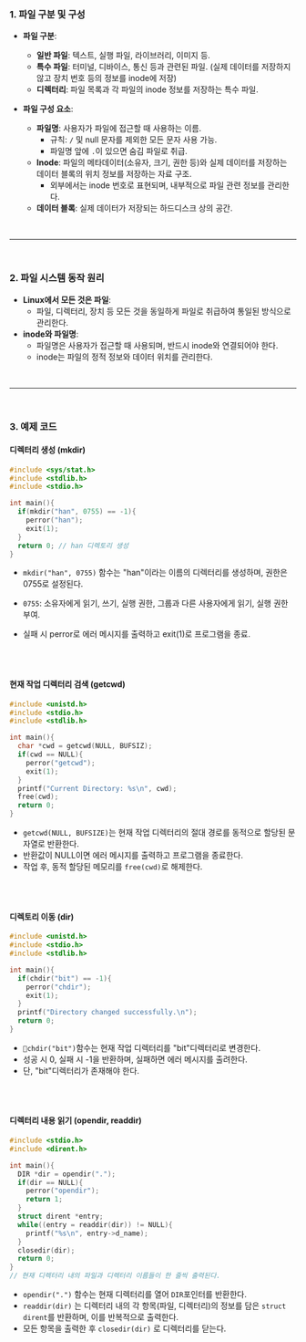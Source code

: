 ### 1. 파일 구분 및 구성
- **파일 구분**:  
  - **일반 파일**: 텍스트, 실행 파일, 라이브러리, 이미지 등.
  - **특수 파일**: 터미널, 디바이스, 통신 등과 관련된 파일. (실제 데이터를 저장하지 않고 장치 번호 등의 정보를 inode에 저장)
  - **디렉터리**: 파일 목록과 각 파일의 inode 정보를 저장하는 특수 파일.

- **파일 구성 요소**:
  - **파일명**: 사용자가 파일에 접근할 때 사용하는 이름.  
    - 규칙: `/` 및 null 문자를 제외한 모든 문자 사용 가능.  
    - 파일명 앞에 `.`이 있으면 숨김 파일로 취급.
  - **Inode**: 파일의 메타데이터(소유자, 크기, 권한 등)와 실제 데이터를 저장하는 데이터 블록의 위치 정보를 저장하는 자료 구조.
    - 외부에서는 inode 번호로 표현되며, 내부적으로 파일 관련 정보를 관리한다.
  - **데이터 블록**: 실제 데이터가 저장되는 하드디스크 상의 공간.

<br>
<hr>
<br>

### 2. 파일 시스템 동작 원리
- **Linux에서 모든 것은 파일**:  
  - 파일, 디렉터리, 장치 등 모든 것을 동일하게 파일로 취급하여 통일된 방식으로 관리한다.
- **inode와 파일명**:  
  - 파일명은 사용자가 접근할 때 사용되며, 반드시 inode와 연결되어야 한다.
  - inode는 파일의 정적 정보와 데이터 위치를 관리한다.

<br>
<hr>
<br>

### 3. 예제 코드

#### 디렉터리 생성 (mkdir)
```c
#include <sys/stat.h>
#include <stdlib.h>
#include <stdio.h>

int main(){
  if(mkdir("han", 0755) == -1){
    perror("han");
    exit(1);
  }
  return 0; // han 디렉토리 생성
}
```

- `mkdir("han", 0755)` 함수는 "han"이라는 이름의 디렉터리를 생성하며, 권한은 0755로 설정된다.

- `0755`: 소유자에게 읽기, 쓰기, 실행 권한, 그룹과 다른 사용자에게 읽기, 실행 권한 부여.

- 실패 시 perror로 에러 메시지를 출력하고 exit(1)로 프로그램을 종료.


<br>
<br>

#### 현재 작업 디렉터리 검색 (getcwd)
```c
#include <unistd.h>
#include <stdio.h>
#include <stdlib.h>

int main(){
  char *cwd = getcwd(NULL, BUFSIZ);
  if(cwd == NULL){
    perror("getcwd");
    exit(1);
  }
  printf("Current Directory: %s\n", cwd);
  free(cwd);
  return 0;
}
```
- `getcwd(NULL, BUFSIZE)`는 현재 작업 디렉터리의 절대 경로를 동적으로 할당된 문자열로 반환한다.
- 반환값이 NULL이면 에러 메시지를 출력하고 프로그램을 종료한다.
- 작업 후, 동적 할당된 메모리를 `free(cwd)`로 해제한다.

<br>
<br>

#### 디렉토리 이동 (dir)
```c
#include <unistd.h>
#include <stdio.h>
#include <stdlib.h>

int main(){
  if(chdir("bit") == -1){
    perror("chdir");
    exit(1);
  }
  printf("Directory changed successfully.\n");
  return 0;
}
```
- `chdir("bit")`함수는 현재 작업 디렉터리를 "bit"디렉터리로 변경한다.
- 성공 시 0, 실패 시 -1을 반환하며, 실패하면 에러 메시지를 출려한다.
- 단, "bit"디렉터리가 존재해야 한다.


<br>
<br>

#### 디렉터리 내용 읽기 (opendir, readdir)
```c
#include <stdio.h>
#include <dirent.h>

int main(){
  DIR *dir = opendir(".");
  if(dir == NULL){
    perror("opendir");
    return 1;
  }
  struct dirent *entry;
  while((entry = readdir(dir)) != NULL){
    printf("%s\n", entry->d_name);
  }
  closedir(dir);
  return 0;
}
// 현재 디렉터리 내의 파일과 디렉터리 이름들이 한 줄씩 출력된다.
```
- `opendir(".")` 함수는 현재 디렉터리를 열어 `DIR`포인터를 반환한다. 
- `readdir(dir)` 는 디렉터리 내의 각 항목(파일, 디렉터리)의 정보를 담은 `struct dirent`를 반환하며, 이를 반복적으로 출력한다.
- 모든 항목을 출력한 후 `closedir(dir)` 로 디렉터리를 닫는다.
